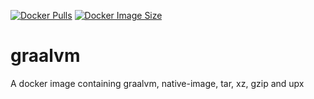 [![Docker Pulls](https://img.shields.io/docker/pulls/devatherock/graalvm.svg)](https://hub.docker.com/r/devatherock/graalvm/)
[![Docker Image Size](https://img.shields.io/docker/image-size/devatherock/graalvm.svg?sort=date)](https://hub.docker.com/r/devatherock/graalvm/)
# graalvm
A docker image containing graalvm, native-image, tar, xz, gzip and upx